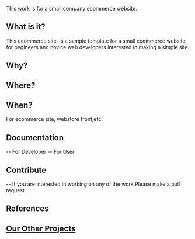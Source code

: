 This work is for a small company ecommerce website.

## What is it?
This ecommerce site, is a sample template for a small ecommerce website for begineers and novice web developers 
interested in making a simple site.

## Why?

## Where?

## When?
For ecommerce site, webstore front,etc.

## Documentation
 -- For Developer 
 -- For User
 
## Contribute
 -- If you are interested in working on any of the work.Please make a  pull request
 
## References

## [Our Other Projects](https://www.github.com/)
